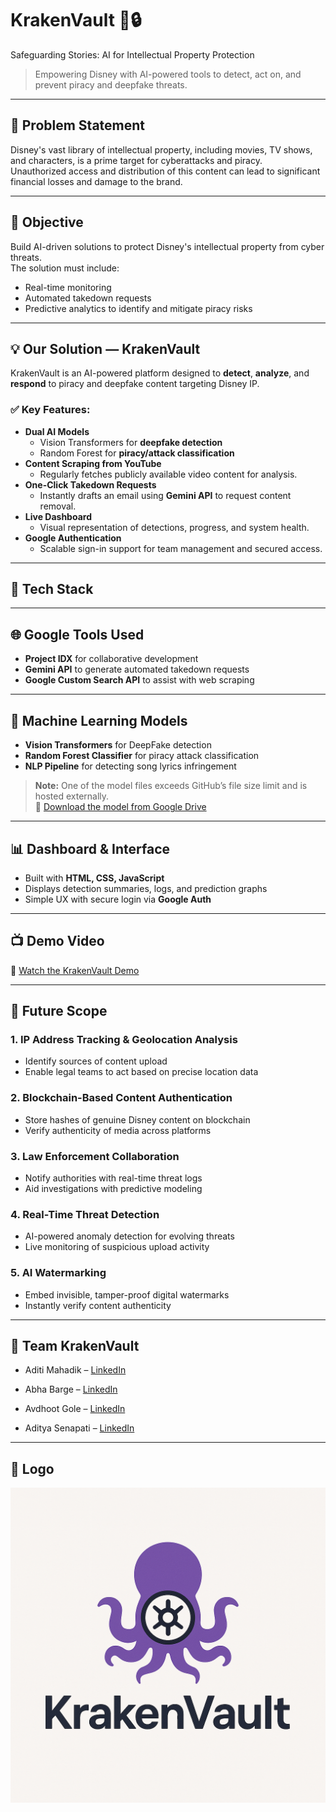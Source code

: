 # KrakenVault 🐙🔒  
Safeguarding Stories: AI for Intellectual Property Protection

> Empowering Disney with AI-powered tools to detect, act on, and prevent piracy and deepfake threats.

---

## 🧠 Problem Statement

Disney's vast library of intellectual property, including movies, TV shows, and characters, is a prime target for cyberattacks and piracy.  
Unauthorized access and distribution of this content can lead to significant financial losses and damage to the brand.

---

## 🎯 Objective

Build AI-driven solutions to protect Disney's intellectual property from cyber threats.  
The solution must include:
- Real-time monitoring
- Automated takedown requests
- Predictive analytics to identify and mitigate piracy risks

---

## 💡 Our Solution — KrakenVault

KrakenVault is an AI-powered platform designed to **detect**, **analyze**, and **respond** to piracy and deepfake content targeting Disney IP.

### ✅ Key Features:
- **Dual AI Models**  
  - Vision Transformers for **deepfake detection**
  - Random Forest for **piracy/attack classification**
- **Content Scraping from YouTube**
  - Regularly fetches publicly available video content for analysis.
- **One-Click Takedown Requests**
  - Instantly drafts an email using **Gemini API** to request content removal.
- **Live Dashboard**  
  - Visual representation of detections, progress, and system health.
- **Google Authentication**  
  - Scalable sign-in support for team management and secured access.

---

## 🔧 Tech Stack

---

## 🌐 Google Tools Used

- **Project IDX** for collaborative development  
- **Gemini API** to generate automated takedown requests  
- **Google Custom Search API** to assist with web scraping  

---

## 🔬 Machine Learning Models

- **Vision Transformers** for DeepFake detection  
- **Random Forest Classifier** for piracy attack classification  
- **NLP Pipeline** for detecting song lyrics infringement

> **Note:** One of the model files exceeds GitHub’s file size limit and is hosted externally.  
📁 [Download the model from Google Drive](https://drive.google.com/file/d/1qPQF2ZdObwGjZMMmDfCPH7B4oXEK1KpK/view?usp=sharing)

---

## 📊 Dashboard & Interface

- Built with **HTML, CSS, JavaScript**  
- Displays detection summaries, logs, and prediction graphs  
- Simple UX with secure login via **Google Auth**

---

## 📺 Demo Video  
🎥 [Watch the KrakenVault Demo](https://youtu.be/-kbsJfYWiMc)

---

## 🚀 Future Scope

### 1. **IP Address Tracking & Geolocation Analysis**
- Identify sources of content upload
- Enable legal teams to act based on precise location data

### 2. **Blockchain-Based Content Authentication**
- Store hashes of genuine Disney content on blockchain
- Verify authenticity of media across platforms

### 3. **Law Enforcement Collaboration**
- Notify authorities with real-time threat logs
- Aid investigations with predictive modeling

### 4. **Real-Time Threat Detection**
- AI-powered anomaly detection for evolving threats
- Live monitoring of suspicious upload activity

### 5. **AI Watermarking**
- Embed invisible, tamper-proof digital watermarks
- Instantly verify content authenticity

---

## 👥 Team KrakenVault

- Aditi Mahadik – [LinkedIn](https://www.linkedin.com/in/aditi-mahadik-226a47285/)

- Abha Barge – [LinkedIn](https://www.linkedin.com/in/abhabarge/)

- Avdhoot Gole – [LinkedIn](https://www.linkedin.com/in/avdhoot-gole-815300258/)

- Aditya Senapati – [LinkedIn](https://www.linkedin.com/in/aditya-senapati-043430261/)

---

## 🧿 Logo

![KrakenVault Logo](Logo.png)
